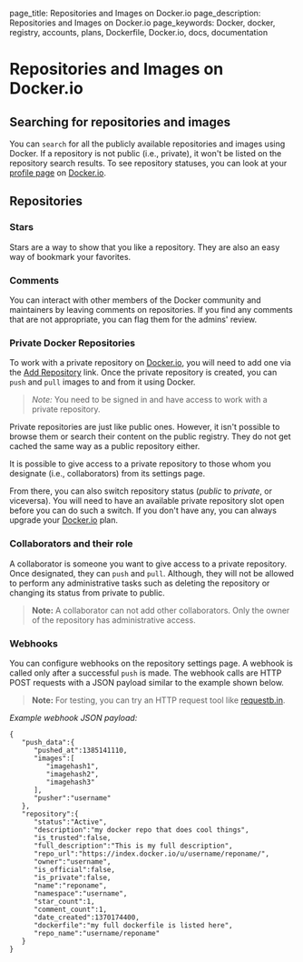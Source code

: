 page_title: Repositories and Images on Docker.io
page_description: Repositories and Images on Docker.io
page_keywords: Docker, docker, registry, accounts, plans, Dockerfile, Docker.io, docs, documentation

# Repositories and Images on Docker.io

## Searching for repositories and images

You can `search` for all the publicly available repositories and images using
Docker. If a repository is not public (i.e., private), it won't be listed on
the repository search results. To see repository statuses, you can look at your
[profile page](https://index.docker.io/account/) on [Docker.io](
https://index.docker.io).

## Repositories

### Stars

Stars are a way to show that you like a repository. They are also an easy way
of bookmark your favorites.

### Comments

You can interact with other members of the Docker community and maintainers by
leaving comments on repositories. If you find any comments that are not
appropriate, you can flag them for the admins' review.

### Private Docker Repositories

To work with a private repository on [Docker.io](https://index.docker.io), you
will need to add one via the [Add Repository](https://index.docker.io/account/repositories/add)
link. Once the private repository is created, you can `push` and `pull` images
to and from it using Docker.

> *Note:* You need to be signed in and have access to work with a private
> repository.

Private repositories are just like public ones. However, it isn't possible to
browse them or search their content on the public registry. They do not get cached
the same way as a public repository either.

It is possible to give access to a private repository to those whom you 
designate (i.e., collaborators) from its settings page.

From there, you can also switch repository status (*public* to *private*, or
viceversa). You will need to have an available private repository slot open
before you can do such a switch. If you don't have any, you can always upgrade
your [Docker.io](https://index.docker.io/plans/) plan.

### Collaborators and their role

A collaborator is someone you want to give access to a private repository. Once
designated, they can `push` and `pull`. Although, they will not be allowed to
perform any administrative tasks such as deleting the repository or changing its
status from private to public.

> **Note:** A collaborator can not add other collaborators. Only the owner of
> the repository has administrative access.

### Webhooks

You can configure webhooks on the repository settings page. A webhook is called
only after a successful `push` is made. The webhook calls are HTTP POST requests
with a JSON payload similar to the example shown below.

> **Note:** For testing, you can try an HTTP request tool like
> [requestb.in](http://requestb.in/).

*Example webhook JSON payload:*

    {
       "push_data":{
          "pushed_at":1385141110,
          "images":[
             "imagehash1",
             "imagehash2",
             "imagehash3"
          ],
          "pusher":"username"
       },
       "repository":{
          "status":"Active",
          "description":"my docker repo that does cool things",
          "is_trusted":false,
          "full_description":"This is my full description",
          "repo_url":"https://index.docker.io/u/username/reponame/",
          "owner":"username",
          "is_official":false,
          "is_private":false,
          "name":"reponame",
          "namespace":"username",
          "star_count":1,
          "comment_count":1,
          "date_created":1370174400,
          "dockerfile":"my full dockerfile is listed here",
          "repo_name":"username/reponame"
       }
    }
